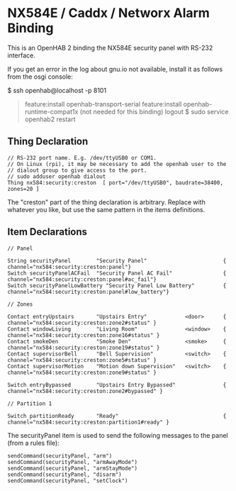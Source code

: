 # NX584E / Caddx / Networx Alarm Binding

This is an OpenHAB 2 binding the NX584E security panel with RS-232 interface.

If you get an error in the log about gnu.io not available, install it as follows from the osgi console:

$ ssh openhab@localhost -p 8101
> feature:install openhab-transport-serial
> feature:install openhab-runtime-compat1x (not needed for this binding)
> logout
$ sudo service openhab2 restart

## Thing Declaration

```
// RS-232 port name. E.g. /dev/ttyUSB0 or COM1.
// On Linux (rpi), it may be necessary to add the openhab user to the 
// dialout group to give access to the port.
// sudo adduser openhab dialout
Thing nx584:security:creston  [ port="/dev/ttyUSB0", baudrate=38400, zones=20 ]
```

The "creston" part of the thing declaration is arbitrary. Replace with whatever you like, but use the same pattern in the items definitions.

## Item Declarations

```
// Panel

String securityPanel        "Security Panel"                        { channel="nx584:security:creston:panel"}
Switch securityPanelACFail  "Security Panel AC Fail"                { channel="nx584:security:creston:panel#ac_fail"}
Switch securityPanelLowBattery "Security Panel Low Battery"         { channel="nx584:security:creston:panel#low_battery"}

// Zones

Contact entryUpstairs       "Upstairs Entry"            <door>      { channel="nx584:security:creston:zone2#status" }
Contact windowLiving        "Living Room"               <window>    { channel="nx584:security:creston:zone16#status" }
Contact smokeDen            "Smoke Den"                 <smoke>     { channel="nx584:security:creston:zone19#status" }
Contact supervisorBell      "Bell Supervision"          <switch>    { channel="nx584:security:creston:zone5#status" }
Contact supervisorMotion    "Motion down Supervision"   <switch>    { channel="nx584:security:creston:zone9#status" }

Switch entryBypassed        "Upstairs Entry Bypassed"               { channel="nx584:security:creston:zone2#bypassed" }

// Partition 1

Switch partitionReady       "Ready"                                 { channel="nx584:security:creston:partition1#ready" }

```

The securityPanel item is used to send the following messages to the panel (from a rules file):

```
sendCommand(securityPanel, "arm")
sendCommand(securityPanel, "armAwayMode")
sendCommand(securityPanel, "armStayMode")
sendCommand(securityPanel, "disarm")
sendCommand(securityPanel, "setClock")
```
